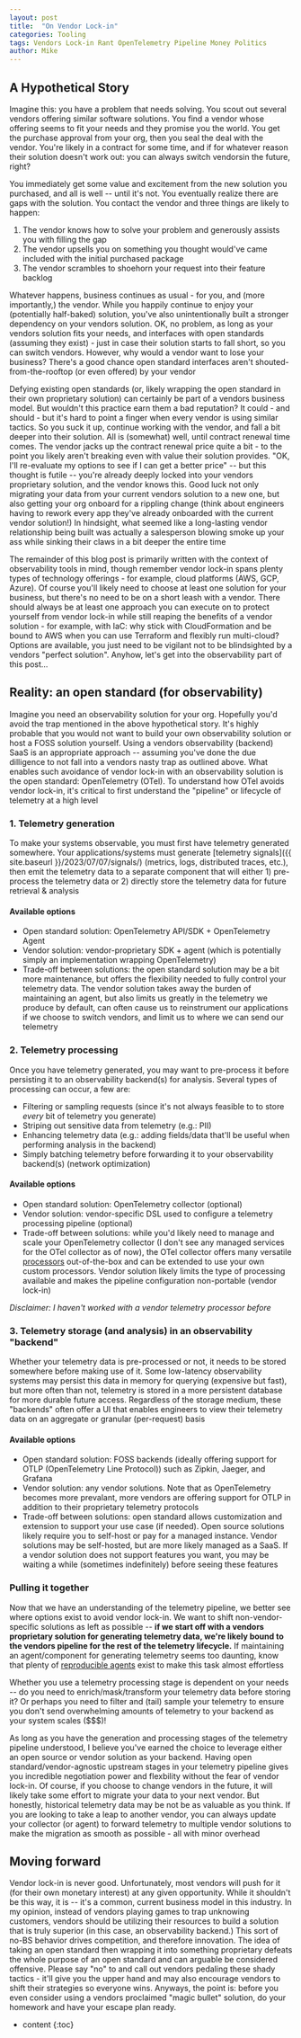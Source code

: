 ```yaml
---
layout: post
title:  "On Vendor Lock-in"
categories: Tooling
tags: Vendors Lock-in Rant OpenTelemetry Pipeline Money Politics
author: Mike
---
```


## A Hypothetical Story
Imagine this: you have a problem that needs solving. You scout out several vendors offering similar software solutions. You find a vendor whose offering seems to fit your needs and they promise you the world. You get the purchase approval from your org, then you seal the deal with the vendor. You're likely in a contract for some time, and if for whatever reason their solution doesn't work out: you can always switch vendorsin the future, right?

You immediately get some value and excitement from the new solution you purchased, and all is well -- until it's not. You eventually realize there are gaps with the solution. You contact the vendor and three things are likely to happen:
1. The vendor knows how to solve your problem and generously assists you with filling the gap
2. The vendor upsells you on something you thought would've came included with the initial purchased package
3. The vendor scrambles to shoehorn your request into their feature backlog

Whatever happens, business continues as usual - for you, and (more importantly,) the vendor. While you happily continue to enjoy your (potentially half-baked) solution, you've also unintentionally built a stronger dependency on your vendors solution. OK, no problem, as long as your vendors solution fits your needs, and interfaces with open standards (assuming they exist) - just in case their solution starts to fall short, so you can switch vendors. However, why would a vendor want to lose your business? There's a good chance open standard interfaces aren't shouted-from-the-rooftop (or even offered) by your vendor

Defying existing open standards (or, likely wrapping the open standard in their own proprietary solution) can certainly be part of a vendors business model. But wouldn't this practice earn them a bad reputation? It could - and should - but it's hard to point a finger when every vendor is using similar tactics. So you suck it up, continue working with the vendor, and fall a bit deeper into their solution. All is (somewhat) well, until contract renewal time comes. The vendor jacks up the contract renewal price quite a bit - to the point you likely aren't breaking even with value their solution provides. "OK, I'll re-evaluate my options to see if I can get a better price" -- but this thought is futile -- you're already deeply locked into your vendors proprietary solution, and the vendor knows this. Good luck not only migrating your data from your current vendors solution to a new one, but also getting your org onboard for a rippling change (think about engineers having to rework every app they've already onboarded with the current vendor solution!) In hindsight, what seemed like a long-lasting vendor relationship being built was actually a salesperson blowing smoke up your ass while sinking their claws in a bit deeper the entire time

The remainder of this blog post is primarily written with the context of observability tools in mind, though remember vendor lock-in spans plenty types of technology offerings - for example, cloud platforms (AWS, GCP, Azure). Of course you'll likely need to choose at least one solution for your business, but there's no need to be on a short leash with a vendor. There should always be at least one approach you can execute on to protect yourself from vendor lock-in while still reaping the benefits of a vendor solution - for example, with IaC: why stick with CloudFormation and be bound to AWS when you can use Terraform and flexibly run multi-cloud? Options are available, you just need to be vigilant not to be blindsighted by a vendors "perfect solution". Anyhow, let's get into the observability part of this post...

## Reality: an open standard (for observability)
Imagine you need an observability solution for your org. Hopefully you'd avoid the trap mentioned in the above hypothetical story. It's highly probable that you would not want to build your own observability solution or host a FOSS solution yourself. Using a vendors observability (backend) SaaS is an appropriate approach -- assuming you've done the due dilligence to not fall into a vendors nasty trap as outlined above. What enables such avoidance of vendor lock-in with an observability solution is the open standard: OpenTelemetry (OTel). To understand how OTel avoids vendor lock-in, it's critical to first understand the "pipeline" or lifecycle of telemetry at a high level

### 1. Telemetry generation
To make your systems observable, you must first have telemetry generated somewhere. Your applications/systems must generate [telemetry signals]({{ site.baseurl }}/2023/07/07/signals/) (metrics, logs, distributed traces, etc.), then emit the telemetry data to a separate component that will either 1) pre-process the telemetry data or 2) directly store the telemetry data for future retrieval & analysis

#### Available options
- Open standard solution: OpenTelemetry API/SDK + OpenTelemetry Agent
- Vendor solution: vendor-proprietary SDK + agent (which is potentially simply an implementation wrapping OpenTelemetry)
- Trade-off between solutions: the open standard solution may be a bit more maintenance, but offers the flexibility needed to fully control your telemetry data. The vendor solution takes away the burden of maintaining an agent, but also limits us greatly in the telemetry we produce by default, can often cause us to reinstrument our applications if we choose to switch vendors, and limit us to where we can send our telemetry

### 2. Telemetry processing
Once you have telemetry generated, you may want to pre-process it before persisting it to an observability backend(s) for analysis. Several types of processing can occur, a few are:
- Filtering or sampling requests (since it's not always feasible to to store *every* bit of telemetry you generate)
- Striping out sensitive data from telemetry (e.g.: PII)
- Enhancing telemetry data (e.g.: adding fields/data that'll be useful when performing analysis in the backend)
- Simply batching telemetry before forwarding it to your observability backend(s) (network optimization)

#### Available options
- Open standard solution: OpenTelemetry collector (optional)
- Vendor solution: vendor-specific DSL used to configure a telemetry processing pipeline (optional)
- Trade-off between solutions: while you'd likely need to manage and scale your OpenTelemetry collector (I don't see any managed services for the OTel collector as of now), the OTel collector offers many versatile [processors](https://github.com/open-telemetry/opentelemetry-collector-contrib/tree/main/processor) out-of-the-box and can be extended to use your own custom processors. Vendor solution likely limits the type of processing available and makes the pipeline configuration non-portable (vendor lock-in)

*Disclaimer: I haven't worked with a vendor telemetry processor before*

### 3. Telemetry storage (and analysis) in an observability "backend"
Whether your telemetry data is pre-processed or not, it needs to be stored somewhere before making use of it. Some low-latency observability systems may persist this data in memory for querying (expensive but fast), but more often than not, telemetry is stored in a more persistent database for more durable future access. Regardless of the storage medium, these "backends" often offer a UI that enables engineers to view their telemetry data on an aggregate or granular (per-request) basis

#### Available options
- Open standard solution: FOSS backends (ideally offering support for OTLP (OpenTelemetry Line Protocol)) such as Zipkin, Jaeger, and Grafana
- Vendor solution: any vendor solutions. Note that as OpenTelemetry becomes more prevalant, more vendors are offering support for OTLP in addition to their proprietary telemetry protocols
- Trade-off between solutions: open standard allows customization and extension to support your use case (if needed). Open source solutions likely require you to self-host or pay for a managed instance. Vendor solutions may be self-hosted, but are more likely managed as a SaaS. If a vendor solution does not support features you want, you may be waiting a while (sometimes indefinitely) before seeing these features

### Pulling it together
Now that we have an understanding of the telemetry pipeline, we better see where options exist to avoid vendor lock-in. We want to shift non-vendor-specific solutions as left as possible -- **if we start off with a vendors proprietary solution for generating telemetry data, we're likely bound to the vendors pipeline for the rest of the telemetry lifecycle.** If maintaining an agent/component for generating telemetry seems too daunting, know that plenty of [reproducible agents](https://github.com/open-telemetry/opentelemetry-lambda#extension-layer-language-support) exist to make this task almost effortless

Whether you use a telemetry processing stage is dependent on your needs -- do you need to enrich/mask/transform your telemetry data before storing it? Or perhaps you need to filter and (tail) sample your telemetry to ensure you don't send overwhelming amounts of telemetry to your backend as your system scales ($$$)!

As long as you have the generation and processing stages of the telemetry pipeline understood, I believe you've earned the choice to leverage either an open source or vendor solution as your backend. Having open standard/vendor-agnostic upstream stages in your telemetry pipeline gives you incredible negotiation power and flexbility without the fear of vendor lock-in. Of course, if you choose to change vendors in the future, it will likely take some effort to migrate your data to your next vendor. But honestly, historical telemetry data may be not be as valuable as you think. If you are looking to take a leap to another vendor, you can always update your collector (or agent) to forward telemetry to multiple vendor solutions to make the migration as smooth as possible - all with minor overhead

## Moving forward
Vendor lock-in is never good. Unfortunately, most vendors will push for it (for their own monetary interest) at any given opportunity. While it shouldn't be this way, it is -- it's a common, current business model in this industry. In my opinion, instead of vendors playing games to trap unknowing customers, vendors should be utilizing their resources to build a solution that is truly superior (in this case, an observability backend.) This sort of no-BS behavior drives competition, and therefore innovation. The idea of taking an open standard then wrapping it into something proprietary defeats the whole purpose of an open standard and can arguable be considered offensive. Please say "no" to and call out vendors pedaling these shady tactics - it'll give you the upper hand and may also encourage vendors to shift their strategies so everyone wins. Anyways, the point is: before you even consider using a vendors proclaimed "magic bullet" solution, do your homework and have your escape plan ready.

* content
{:toc}
